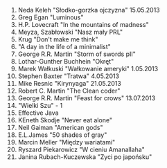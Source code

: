 1. Neda Keleh "Słodko-gorzka ojczyzna" 15.05.2013
2. Greg Egan "Luminous"
3. H.P. Lovecraft "In the mountains of madness"
4. Meyza, Szabłowski "Nasz mały PRL"
5. Krug "Don't make me think"
6. "A day in the life of a minimalist"
7. George R.R. Martin "Storm of swords pII"
8. Lothar-Gunther Buchhein "Okręt" 
9. Marek Wałkuski "Wałkowanie ameryki" 1.05.2013
10. Stephen Baxter "Tratwa" 4.05.2013
11. Mike Resnic "Kirynyaga" 21.05.2013
12. Robert C. Martin "The Clean coder"
13. George R.R. Martin "Feast for crows" 13.07.2013
14. "Wielki Szu" - 1
15. Effective Java
16. KEneth Skodje "Never eat alone"
17. Neil Gaiman "American gods"
18. E.L.James "50 shades of gray"
19. Marcin Meller "Między wariatami"
20. Ryszard Piekarowicz "W cieniu Amanallaha"
21. Janina Rubach-Kuczewska "Zyci po japońsku"
